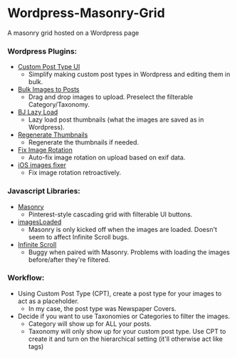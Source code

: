 # Wordpress-Masonry-Grid
A masonry grid hosted on a Wordpress page



<h3>Wordpress Plugins:</h3>

* [Custom Post Type UI](https://wordpress.org/plugins/custom-post-type-ui/)
  * Simplify making custom post types in Wordpress and editing them in bulk.
* [Bulk Images to Posts](https://wordpress.org/plugins/bulk-images-to-posts/)
  * Drag and drop images to upload. Preselect the filterable Category/Taxonomy.
* [BJ Lazy Load](https://wordpress.org/plugins/bj-lazy-load/)
  * Lazy load post thumbnails (what the images are saved as in Wordpress).
* [Regenerate Thumbnails](https://wordpress.org/plugins/regenerate-thumbnails/)
  * Regenerate the thumbnails if needed.
* [Fix Image Rotation](https://wordpress.org/plugins/fix-image-rotation/)
  * Auto-fix image rotation on upload based on exif data.
* [iOS images fixer](https://wordpress.org/plugins/ios-images-fixer/)
  * Fix image rotation retroactively.


<h3>Javascript Libraries:</h3>

* [Masonry](https://masonry.desandro.com/)
  * Pinterest-style cascading grid with filterable UI buttons.
* [imagesLoaded](https://masonry.desandro.com/)
  * Masonry is only kicked off when the images are loaded. Doesn't seem to affect Infinite Scroll bugs.
* [Infinite Scroll](https://infinite-scroll.com/)
  * Buggy when paired with Masonry. Problems with loading the images before/after they're filtered. 
  
<h3>Workflow:</h3>
  
* Using Custom Post Type (CPT), create a post type for your images to act as a placeholder.
  * In my case, the post type was Newspaper Covers.
* Decide if you want to use Taxonomies or Categories to filter the images.
  * Category will show up for ALL your posts.
  * Taxonomy will only show up for your custom post type. Use CPT to create it and turn on the hierarchical setting (it'll otherwise act like tags)
   
  
